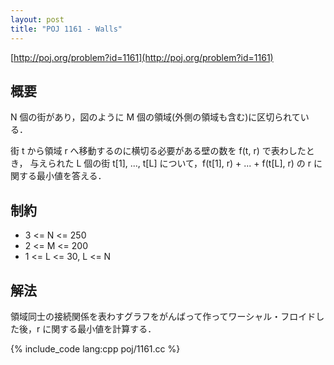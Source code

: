 ```yaml
---
layout: post
title: "POJ 1161 - Walls"
---
```

[http://poj.org/problem?id=1161](http://poj.org/problem?id=1161)

## 概要
N 個の街があり，図のように M 個の領域(外側の領域も含む)に区切られている．

街 t から領域 r へ移動するのに横切る必要がある壁の数を f(t, r) で表わしたとき，
与えられた L 個の街 t[1], ..., t[L] について，f(t[1], r) + ... + f(t[L], r) の r に関する最小値を答える．

## 制約
- 3 <= N <= 250
- 2 <= M <= 200
- 1 <= L <= 30, L <= N

## 解法
領域同士の接続関係を表わすグラフをがんばって作ってワーシャル・フロイドした後，r に関する最小値を計算する．

{% include_code lang:cpp poj/1161.cc %}
